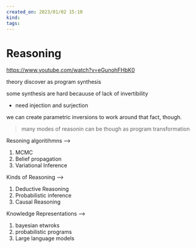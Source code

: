 ```yaml
---
created_on: 2023/01/02 15:10
kind:
tags:
---
```


# Reasoning

<https://www.youtube.com/watch?v=eGunohFHbK0>

theory discover as program synthesis

some synthesis are hard becauuse of lack of invertibility

- need injection and surjection

we can create parametric inversions to work around that fact, though.

> many modes of reasonin can be though as program transformation

Resoning algoritihmns -->

1. MCMC
2. Belief propagation
3. Variational Inference

Kinds of Reasoning -->

1. Deductive Reasoning
2. Probabilistic inference
3. Causal Reasoning

Knowledge Representations -->

1. bayesian etwroks
2. probabilistic programs
3. Large language models
